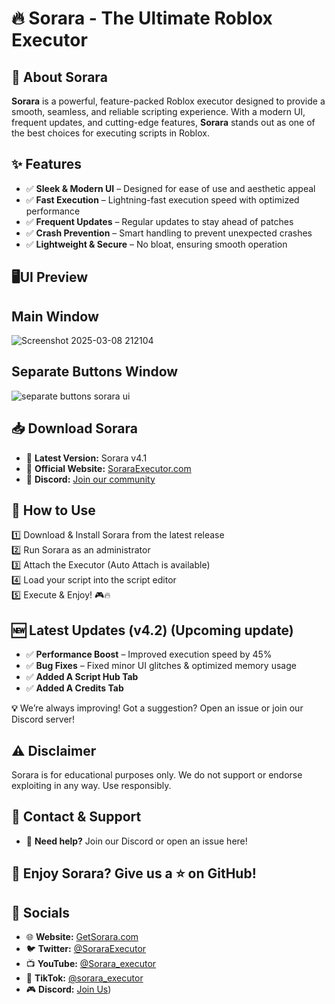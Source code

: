 # 🔥 Sorara - The Ultimate Roblox Executor

## 🚀 About Sorara

**Sorara** is a powerful, feature-packed Roblox executor designed to provide a smooth, seamless, and reliable scripting experience. With a modern UI, frequent updates, and cutting-edge features, **Sorara** stands out as one of the best choices for executing scripts in Roblox.

## ✨ Features
- ✅ **Sleek & Modern UI** – Designed for ease of use and aesthetic appeal
- ✅ **Fast Execution** – Lightning-fast execution speed with optimized performance
- ✅ **Frequent Updates** – Regular updates to stay ahead of patches
- ✅ **Crash Prevention** – Smart handling to prevent unexpected crashes
- ✅ **Lightweight & Secure** – No bloat, ensuring smooth operation

## 🖥️UI Preview

## Main Window

![Screenshot 2025-03-08 212104](https://github.com/user-attachments/assets/b50bb084-b141-4ca1-bbdd-1dceda3a955e)


## Separate Buttons Window

![separate buttons sorara ui](https://github.com/user-attachments/assets/161fd60b-8a5b-4140-a301-1df358b1dee5)


## 📥 Download Sorara
- 🔹 **Latest Version:** Sorara v4.1
- 🔹 **Official Website:** [SoraraExecutor.com](https://getsorara.framer.website/)
- 🔹 **Discord:** [Join our community](https://discord.com/invite/zBRneypFtW)

## 📌 How to Use
1️⃣ Download & Install Sorara from the latest release  
2️⃣ Run Sorara as an administrator  
3️⃣ Attach the Executor (Auto Attach is available)  
4️⃣ Load your script into the script editor  
5️⃣ Execute & Enjoy! 🎮🔥

## 🆕 Latest Updates (v4.2) (Upcoming update) 
- ✅ **Performance Boost** – Improved execution speed by 45%  
- ✅ **Bug Fixes** – Fixed minor UI glitches & optimized memory usage
- ✅ **Added A Script Hub Tab**
- ✅ **Added A Credits Tab**

**💡** We’re always improving! Got a suggestion? Open an issue or join our Discord server!

## ⚠️ Disclaimer
Sorara is for educational purposes only. We do not support or endorse exploiting in any way. Use responsibly.

## 📧 Contact & Support
- 💬 **Need help?** Join our Discord or open an issue here!  

## 🚀 Enjoy Sorara? Give us a ⭐ on GitHub!

## 🔗 Socials
- 🌐 **Website:** [GetSorara.com](https://getsorara.framer.website)
- 🐦 **Twitter:** [@SoraraExecutor](https://x.com/SoraraExecutor)
- 📺 **YouTube:** [@Sorara_executor](https://getsorara.framer.website)
- 🎵 **TikTok:** [@sorara_executor](https://www.tiktok.com/@sorara_executor)
- 🎮 **Discord:** [Join Us](https://discord.com/invite/zBRneypFtW))
